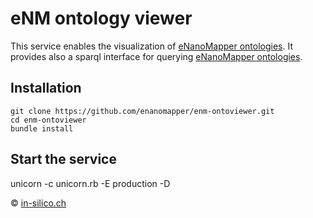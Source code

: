 eNM ontology viewer
===================
This service enables the visualization of [eNanoMapper ontologies](http://www.enanomapper.net/ontology). It provides also a sparql interface for querying [eNanoMapper ontologies](http://www.enanomapper.net/ontology).

Installation
------------
```
git clone https://github.com/enanomapper/enm-ontoviewer.git
cd enm-ontoviewer
bundle install
```

Start the service
-----------------
unicorn -c unicorn.rb -E production -D


&copy; [in-silico.ch](http://www.in-silico.ch/)
